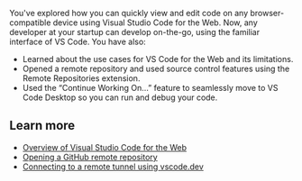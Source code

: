 You've explored how you can quickly view and edit code on any browser-compatible device using Visual Studio Code for the Web. Now, any developer at your startup can develop on-the-go, using the familiar interface of VS Code. You have also:

- Learned about the use cases for VS Code for the Web and its limitations.
- Opened a remote repository and used source control features using the Remote Repositories extension.
- Used the “Continue Working On…” feature to seamlessly move to VS Code Desktop so you can run and debug your code.

## Learn more

- [Overview of Visual Studio Code for the Web](https://code.visualstudio.com/docs/editor/vscode-web)
- [Opening a GitHub remote repository](https://code.visualstudio.com/docs/sourcecontrol/github#_opening-a-repository)
- [Connecting to a remote tunnel using vscode.dev](https://code.visualstudio.com/docs/remote/tunnels)
